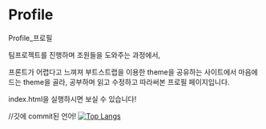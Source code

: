 # Profile

Profile_프로필

팀프로젝트를 진행하며 조원들을 도와주는 과정에서,

프론트가 어렵다고 느껴져 부트스트랩을 이용한 theme을 공유하는 사이트에서 마음에 드는 theme을 골라,
공부하며 읽고 수정하고 따라써본 프로필 페이지입니다.

index.html을 실행하시면 보실 수 있습니다!


//깃에 commit된 언어!
[![Top Langs](https://github-readme-stats.vercel.app/api/top-langs/?username=zz1n&layout=compact)](https://github.com/zz1n/github-readme-stats)
